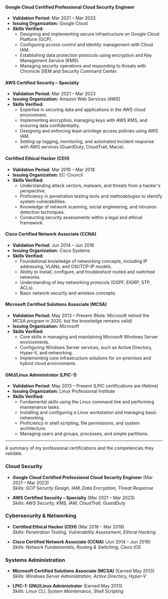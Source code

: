 #### **Google Cloud Certified Professional Cloud Security Engineer**
*   **Validation Period:** Mar 2021 – Mar 2023
*   **Issuing Organization:** Google Cloud
*   **Skills Verified:**
    *   Designing and implementing secure infrastructure on Google Cloud Platform (GCP).
    *   Configuring access control and identity management with Cloud IAM.
    *   Establishing data protection protocols using encryption and Key Management Service (KMS).
    *   Managing security operations and responding to threats with Chronicle SIEM and Security Command Center.

#### **AWS Certified Security – Specialty**
*   **Validation Period:** Mar 2021 – Mar 2023
*   **Issuing Organization:** Amazon Web Services (AWS)
*   **Skills Verified:**
    *   Expertise in securing data and applications in the AWS cloud environment.
    *   Implementing encryption, managing keys with AWS KMS, and ensuring data confidentiality.
    *   Designing and enforcing least-privilege access policies using AWS IAM.
    *   Setting up logging, monitoring, and automated incident response with AWS services (GuardDuty, CloudTrail, Macie).

#### **Certified Ethical Hacker (CEH)**
*   **Validation Period:** Mar 2016 – Mar 2018
*   **Issuing Organization:** EC-Council
*   **Skills Verified:**
    *   Understanding attack vectors, malware, and threats from a hacker's perspective.
    *   Proficiency in penetration testing tools and methodologies to identify system vulnerabilities.
    *   Knowledge of network scanning, social engineering, and intrusion detection techniques.
    *   Conducting security assessments within a legal and ethical framework.

#### **Cisco Certified Network Associate (CCNA)**
*   **Validation Period:** Jun 2014 – Jun 2016
*   **Issuing Organization:** Cisco Systems
*   **Skills Verified:**
    *   Foundational knowledge of networking concepts, including IP addressing, VLANs, and OSI/TCP-IP models.
    *   Ability to install, configure, and troubleshoot routed and switched networks.
    *   Understanding of key networking protocols (OSPF, EIGRP, STP, ACLs).
    *   Basic network security and wireless concepts.

#### **Microsoft Certified Solutions Associate (MCSA)**
*   **Validation Period:** May 2013 – Present (Note: Microsoft retired the MCSA program in 2020, but the knowledge remains valid)
*   **Issuing Organization:** Microsoft
*   **Skills Verified:**
    *   Core skills in managing and maintaining Microsoft Windows Server environments.
    *   Configuring Windows Server services, such as Active Directory, Hyper-V, and networking.
    *   Implementing core infrastructure solutions for on-premises and hybrid cloud environments.

#### **GNU/Linux Administrator (LPIC-1)**
*   **Validation Period:** May 2013 – Present (LPIC certifications are lifetime)
*   **Issuing Organization:** Linux Professional Institute
*   **Skills Verified:**
    *   Fundamental skills using the Linux command line and performing maintenance tasks.
    *   Installing and configuring a Linux workstation and managing basic networking.
    *   Proficiency in shell scripting, file permissions, and system architecture.
    *   Managing users and groups, processes, and simple partitions.

- - - 

A summary of my professional certifications and the competencies they validate.

### Cloud Security

*   **Google Cloud Certified Professional Cloud Security Engineer** (Mar 2021 – Mar 2023)  
    *Skills: GCP Security Design, IAM, Data Encryption, Threat Response*

*   **AWS Certified Security – Specialty** (Mar 2021 – Mar 2023)  
    *Skills: AWS Security, KMS, IAM, CloudTrail, GuardDuty*

### Cybersecurity & Networking

*   **Certified Ethical Hacker (CEH)** (Mar 2016 – Mar 2018)  
    *Skills: Penetration Testing, Vulnerability Assessment, Ethical Hacking*

*   **Cisco Certified Network Associate (CCNA)** (Jun 2014 – Jun 2016)  
    *Skills: Network Fundamentals, Routing & Switching, Cisco IOS*

### Systems Administration

*   **Microsoft Certified Solutions Associate (MCSA)** (Earned May 2013)  
    *Skills: Windows Server Administration, Active Directory, Hyper-V*

*   **LPIC-1: GNU/Linux Administrator** (Earned May 2013)  
    *Skills: Linux CLI, System Maintenance, Shell Scripting*
```
